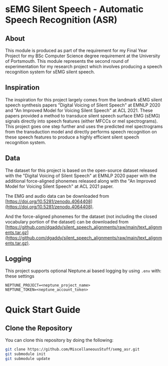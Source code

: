 # sEMG Silent Speech - Automatic Speech Recognition (ASR)

## About

This module is produced as part of the requirement for my Final Year Project for my BSc Computer Science degree requirement at the University of Portsmouth. This module represents
the second round of experimentation for my research project which involves
producing a speech recognition system for sEMG silent speech.

## Inspiration

The inspiration for this project largely comes from the landmark sEMG silent speech
synthesis papers "Digital Voicing of Silent Speech" at EMNLP 2020 and
"An Improved Model for Voicing Silent Speech" at ACL 2021. These papers provided
a method to transduce silent speech surface EMG (sEMG) signals directly
into speech features (either MFCCs or mel spectrograms). This project goes one step
further and uses the predicted mel spectrograms from the transduction model and
directly performs speech recognition on these speech features to produce a highly
efficient silent speech recognition system.

## Data

The dataset for this project is based on the open-source dataset released
with the "Digital Voicing of Silent Speech" at EMNLP 2020 paper with
the additional force-aligned phonemes released along with the
"An Improved Model for Voicing Silent Speech" at ACL 2021 paper.

The EMG and audio data can be downloaded from
[https://doi.org/10.5281/zenodo.4064408](https://doi.org/10.5281/zenodo.4064408).

And the force-aligned phonemes for the dataset (not including the closed
vocabulary portion of the dataset) can be downloaded from
[https://github.com/dgaddy/silent_speech_alignments/raw/main/text_alignments.tar.gz](https://github.com/dgaddy/silent_speech_alignments/raw/main/text_alignments.tar.gz).

## Logging

This project supports optional Neptune.ai based logging by using `.env` with:
these settings

```
NEPTUNE_PROJECT=<neptune_project_name>
NEPTUNE_TOKEN=<neptune_account_token>
```

# Quick Start Guide

## Clone the Repository

You can clone this repository by doing the following:

```bash
git clone https://github.com/MiscellaneousStuff/semg_asr.git
git submodule init
git submodule update
```